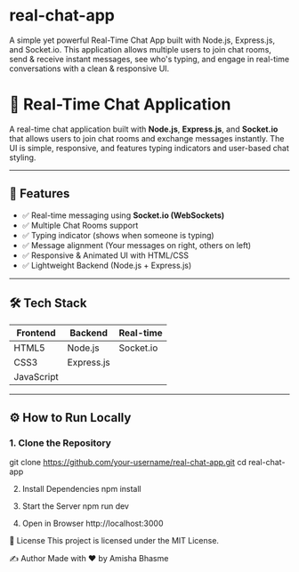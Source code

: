# real-chat-app
A simple yet powerful Real-Time Chat App built with Node.js, Express.js, and Socket.io. 
This application allows multiple users to join chat rooms, send &amp; receive instant messages, see who's typing, and engage in real-time conversations with a clean &amp; responsive UI.

# 💬 Real-Time Chat Application

A real-time chat application built with **Node.js**, **Express.js**, and **Socket.io** that allows users to join chat rooms and exchange messages instantly.
The UI is simple, responsive, and features typing indicators and user-based chat styling.

---

## 🚀 Features

- ✅ Real-time messaging using **Socket.io (WebSockets)**
- ✅ Multiple Chat Rooms support
- ✅ Typing indicator (shows when someone is typing)
- ✅ Message alignment (Your messages on right, others on left)
- ✅ Responsive & Animated UI with HTML/CSS
- ✅ Lightweight Backend (Node.js + Express.js)

---

## 🛠️ Tech Stack

| Frontend  | Backend         | Real-time |
|-----------|-----------------|-----------|
| HTML5     | Node.js         | Socket.io |
| CSS3      | Express.js      |           |
| JavaScript|                  |           |

---

## ⚙️ How to Run Locally

### 1. Clone the Repository

git clone https://github.com/your-username/real-chat-app.git
cd real-chat-app

2. Install Dependencies
npm install

3. Start the Server
npm run dev

4. Open in Browser
http://localhost:3000

📄 License
This project is licensed under the MIT License.

✍️ Author
Made with ❤️ by Amisha Bhasme




